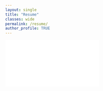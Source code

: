 ```yaml
---
layout: single
title: "Resume"
classes: wide
permalink: /resume/
author_profile: TRUE
---
```


<embed src="/assets/downloads/AviDubeResume.pdf" type="application/pdf" />